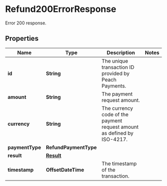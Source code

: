 

# Refund200ErrorResponse

Error 200 response.

## Properties

| Name | Type | Description | Notes |
|------------ | ------------- | ------------- | -------------|
|**id** | **String** | The unique transaction ID provided by Peach Payments. |  |
|**amount** | **String** | The payment request amount. |  |
|**currency** | **String** | The currency code of the payment request amount as defined by ISO-4217. |  |
|**paymentType** | **RefundPaymentType** |  |  |
|**result** | [**Result**](Result.md) |  |  |
|**timestamp** | **OffsetDateTime** | The timestamp of the transaction. |  |



